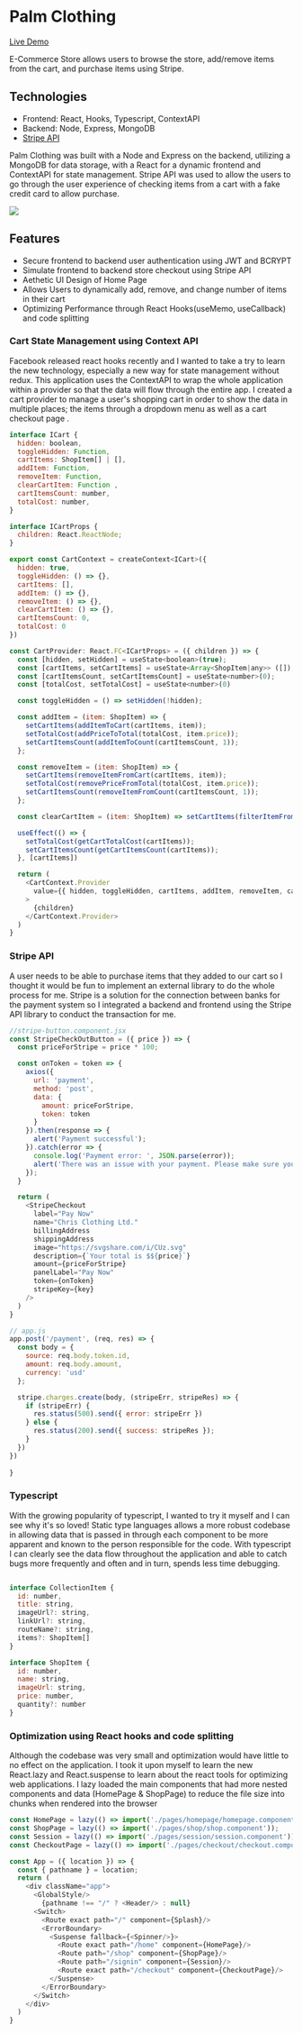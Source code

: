 # Palm Clothing
[Live Demo](https://palm-clothing.herokuapp.com/)

E-Commerce Store allows users to browse the store, add/remove items from the cart, and purchase items using Stripe.

## Technologies

- Frontend: React, Hooks, Typescript, ContextAPI
- Backend: Node, Express, MongoDB
- [Stripe API](https://stripe.com/docs)

Palm Clothing was built with a Node and Express on the backend, utilizing a MongoDB for data storage, with a React for a dynamic frontend and ContextAPI for state management. Stripe API was used to allow the users to go through the user experience of checking items from a cart with a fake credit card to allow purchase.

![](palmclothing-splash.gif)

## Features

- Secure frontend to backend user authentication using JWT and BCRYPT
- Simulate frontend to backend store checkout using Stripe API
- Aethetic UI Design of Home Page
- Allows Users to dynamically add, remove, and change number of items in their cart
- Optimizing Performance through React Hooks(useMemo, useCallback) and code splitting

### Cart State Management using Context API
 
Facebook released react hooks recently and I wanted to take a try to learn the new technology, especially a new way for state management without redux. This application uses the ContextAPI to wrap the whole application within a provider so that the data will flow through the entire app. I created a cart provider to manage a user's shopping cart in order to show the data in multiple places; the items through a dropdown menu as well as a cart checkout page .

```javascript
interface ICart {
  hidden: boolean,
  toggleHidden: Function,
  cartItems: ShopItem[] | [],
  addItem: Function,
  removeItem: Function,
  clearCartItem: Function ,
  cartItemsCount: number,
  totalCost: number,
}

interface ICartProps {
  children: React.ReactNode;
}

export const CartContext = createContext<ICart>({
  hidden: true,
  toggleHidden: () => {},
  cartItems: [],
  addItem: () => {},
  removeItem: () => {},
  clearCartItem: () => {},
  cartItemsCount: 0,
  totalCost: 0
})

const CartProvider: React.FC<ICartProps> = ({ children }) => {
  const [hidden, setHidden] = useState<boolean>(true);
  const [cartItems, setCartItems] = useState<Array<ShopItem|any>> ([]);
  const [cartItemsCount, setCartItemsCount] = useState<number>(0);
  const [totalCost, setTotalCost] = useState<number>(0)

  const toggleHidden = () => setHidden(!hidden);

  const addItem = (item: ShopItem) => {
    setCartItems(addItemToCart(cartItems, item));
    setTotalCost(addPriceToTotal(totalCost, item.price));
    setCartItemsCount(addItemToCount(cartItemsCount, 1));
  };

  const removeItem = (item: ShopItem) => {
    setCartItems(removeItemFromCart(cartItems, item));
    setTotalCost(removePriceFromTotal(totalCost, item.price));
    setCartItemsCount(removeItemFromCount(cartItemsCount, 1));
  };

  const clearCartItem = (item: ShopItem) => setCartItems(filterItemFromCart(cartItems, item));

  useEffect(() => {
    setTotalCost(getCartTotalCost(cartItems));
    setCartItemsCount(getCartItemsCount(cartItems));
  }, [cartItems])

  return (
    <CartContext.Provider
      value={{ hidden, toggleHidden, cartItems, addItem, removeItem, cartItemsCount, totalCost, clearCartItem }}
    >
      {children}
    </CartContext.Provider>
  )
}
```

### Stripe API

A user needs to be able to purchase items that they added to our cart so I thought it would be fun to implement an external library to do the whole process for me. Stripe is a solution for the connection between banks for the payment system so I integrated a backend and frontend using the Stripe API library to conduct the transaction for me.

```javascript
//stripe-button.component.jsx
const StripeCheckOutButton = ({ price }) => {
  const priceForStripe = price * 100;

  const onToken = token => {
    axios({
      url: 'payment',
      method: 'post',
      data: {
        amount: priceForStripe,
        token: token
      }
    }).then(response => {
      alert('Payment successful');
    }).catch(error => {
      console.log('Payment error: ', JSON.parse(error));
      alert('There was an issue with your payment. Please make sure you use the provided credit card');
    });
  }

  return (
    <StripeCheckout
      label="Pay Now"
      name="Chris Clothing Ltd."
      billingAddress
      shippingAddress
      image="https://svgshare.com/i/CUz.svg"
      description={`Your total is $${price}`}
      amount={priceForStripe}
      panelLabel="Pay Now"
      token={onToken}
      stripeKey={key}
    />
  )
}

// app.js
app.post('/payment', (req, res) => {
  const body = {
    source: req.body.token.id,
    amount: req.body.amount,
    currency: 'usd'
  };

  stripe.charges.create(body, (stripeErr, stripeRes) => {
    if (stripeErr) {
      res.status(500).send({ error: stripeErr })
    } else {
      res.status(200).send({ success: stripeRes });
    }
  })
})
 
}
```
### Typescript

With the growing popularity of typescript, I wanted to try it myself and I can see why it's so loved! Static type languages allows a more robust codebase in allowing data that is passed in through each component to be more apparent and known to the person responsible for the code. With typescript I can clearly see the data flow throughout the application and able to catch bugs more frequently and often and in turn, spends less time debugging.

```javascript

interface CollectionItem {
  id: number,
  title: string,
  imageUrl?: string,
  linkUrl?: string,
  routeName?: string,
  items?: ShopItem[]
}

interface ShopItem {
  id: number,
  name: string,
  imageUrl: string,
  price: number,
  quantity?: number
}
```

### Optimization using React hooks and code splitting

Although the codebase was very small and optimization would have little to no effect on the application. I took it upon myself to learn the new React.lazy and React.suspense to learn about the react tools for optimizing web applications. I lazy loaded the main components that had more nested components and data (HomePage & ShopPage) to reduce the file size into chunks when rendered into the browser

```javascript
const HomePage = lazy(() => import('./pages/homepage/homepage.component'));
const ShopPage = lazy(() => import('./pages/shop/shop.component'));
const Session = lazy(() => import('./pages/session/session.component'));
const CheckoutPage = lazy(() => import('./pages/checkout/checkout.component'));

const App = ({ location }) => {
  const { pathname } = location;
  return (
    <div className="app">
      <GlobalStyle/>
        {pathname !== "/" ? <Header/> : null}
      <Switch>
        <Route exact path="/" component={Splash}/>
        <ErrorBoundary>
          <Suspense fallback={<Spinner/>}>
            <Route exact path="/home" component={HomePage}/>
            <Route path="/shop" component={ShopPage}/>
            <Route path="/signin" component={Session}/>
            <Route exact path="/checkout" component={CheckoutPage}/>
          </Suspense>
        </ErrorBoundary>
      </Switch>
    </div>
  )
}
```
 
